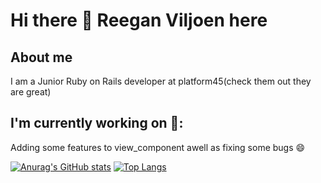 # Hi there 👋 Reegan Viljoen here

## About me 
I am a Junior Ruby on Rails developer at platform45(check them out they are great)

## I'm currently working on 🔭:
  Adding some features to view_component awell as fixing some bugs 😄
  
[![Anurag's GitHub stats](https://github-readme-stats.vercel.app/api?username=reeganviljoen&theme=gotham)](https://github.com/anuraghazra/github-readme-stats)
[![Top Langs](https://github-readme-stats.vercel.app/api/top-langs/?username=reeganviljoen&hide=purebasic,jupyter%20notebook&theme=gotham&layout=compact)](https://github.com/anuraghazra/github-readme-stats)

<!--
**reeganviljoen/reeganviljoen** is a ✨ _special_ ✨ repository because its `README.md` (this file) appears on your GitHub profile.

Here are some ideas to get you started:

- 🔭 I’m currently working on ...
- 🌱 I’m currently learning ...
- 👯 I’m looking to collaborate on ...
- 🤔 I’m looking for help with ...
- 💬 Ask me about ...
- 📫 How to reach me: ...
- 😄 Pronouns: ...
- ⚡ Fun fact: ...
-->
